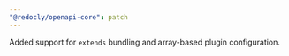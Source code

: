 ```yaml
---
"@redocly/openapi-core": patch
---
```


Added support for `extends` bundling and array-based plugin configuration.
